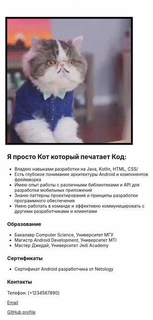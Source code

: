 
# <span style="padding-left:10px; color:White">ПРИВЕТ! Я МИСТЕР КОТ 

<img  alt="Я" height="400" src="1.gif" width="400" style="outline: solid black 6px;"/>

## <span style="color:#111111">Я просто Кот который печатает Код:

* <span style="color:#111111">Владею навыками разработки на Javа, Kotlin, HTML, CSS/
* <span style="color:#111111">Есть глубокое понимание архитектуры Android и компонентов фреймворка
* <span style="color:#111111">Имею опыт работы с различными библиотеками и API для разработки мобильных приложений
* <span style="color:#111111">Знаню паттерны проектирования и принципы разработки программного обеспечения
* <span style="color:#111111">Умею работать в команде и эффективно коммуницировать с другими разработчиками и клиентами

### <span style="color:#111111">Образование

* <span style="color:#111111">Бакалавр Computer Science, Университет МГУ
* <span style="color:#111111">Магистр Android Development, Университет MTI
* <span style="color:#111111">Мастер Джедай, Университет Jedi Academy

### <span style="color:#111111">Сертификаты

* <span style="color:#111111">Сертификат Android разработчика от Netology


### <span style="color:#111111">Контакты

<span style="color:#111111">Телефон: [+1234567890] 

[Email](elchooponeebrey@gmail.com)

[GitHub profile](https://github.com/ubiqubi)

